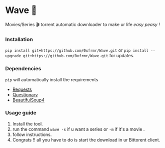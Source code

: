 # Wave 🌊

Movies/Series :clapper: torrent automatic downloader to make ur life _easy peasy_ !

### Installation

`pip install git+https://github.com/0xfrmr/Wave.git`
or `pip install --upgrade git+https://github.com/0xfrmr/Wave.git` for updates.

### Dependencies

`pip` will automatically install the requirements

- [Requests](https://github.com/psf/requests)
- [Questionary](https://github.com/tmbo/questionary)
- [BeautifulSoup4](https://pypi.org/project/beautifulsoup4)

### Usage guide

1. Install the tool.
2. run the command `wave -s` if u want a series or `-m` if it's a movie .
3. follow instructions.
6. Congrats !! all you have to do is start the download in ur Bittorent client.
